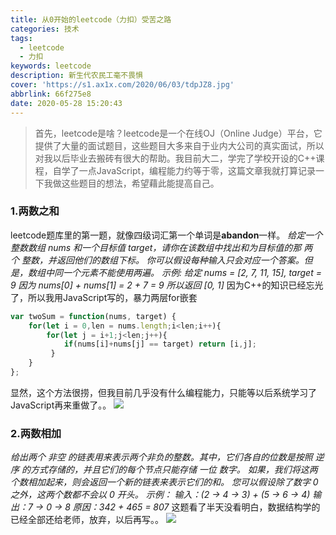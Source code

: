 ```yaml
---
title: 从0开始的leetcode（力扣）受苦之路
categories: 技术
tags:
  - leetcode
  - 力扣
keywords: leetcode
description: 新生代农民工毫不畏惧
cover: 'https://s1.ax1x.com/2020/06/03/tdpJZ8.jpg'
abbrlink: 66f275e8
date: 2020-05-28 15:20:43
---
```


> 首先，leetcode是啥？leetcode是一个在线OJ（Online Judge）平台，它提供了大量的面试题目，这些题目大多来自于业内大公司的真实面试，所以对我以后毕业去搬砖有很大的帮助。我目前大二，学完了学校开设的C++课程，自学了一点JavaScript，编程能力约等于零，这篇文章我就打算记录一下我做这些题目的想法，希望藉此能提高自己。

### 1.两数之和
leetcode题库里的第一题，就像四级词汇第一个单词是**abandon**一样。
*给定一个整数数组 nums 和一个目标值 target，请你在该数组中找出和为目标值的那 两个 整数，并返回他们的数组下标。
你可以假设每种输入只会对应一个答案。但是，数组中同一个元素不能使用两遍。
示例:
给定 nums = [2, 7, 11, 15], target = 9
因为 nums[0] + nums[1] = 2 + 7 = 9
所以返回 [0, 1]*
因为C++的知识已经忘光了，所以我用JavaScript写的，暴力两层for嵌套
```javascript
var twoSum = function(nums, target) {
    for(let i = 0,len = nums.length;i<len;i++){
        for(let j = i+1;j<len;j++){
            if(nums[i]+nums[j] == target) return [i,j];
         }
    }
};
```
显然，这个方法很捞，但我目前几乎没有什么编程能力，只能等以后系统学习了JavaScript再来重做了。。
![](https://gitee.com/muyulong/blogpic/raw/master/image/fe1d7199cd03767da6b6b8bb8f5da9ca.gif)

### 2.两数相加
*给出两个 非空 的链表用来表示两个非负的整数。其中，它们各自的位数是按照 逆序 的方式存储的，并且它们的每个节点只能存储 一位 数字。
如果，我们将这两个数相加起来，则会返回一个新的链表来表示它们的和。
您可以假设除了数字 0 之外，这两个数都不会以 0 开头。
示例：
输入：(2 -> 4 -> 3) + (5 -> 6 -> 4)
输出：7 -> 0 -> 8
原因：342 + 465 = 807*
这题看了半天没看明白，数据结构学的已经全部还给老师，放弃，以后再写。。
![](https://gitee.com/muyulong/blogpic/raw/master/image/QQ图片20200604160259.jpg)
